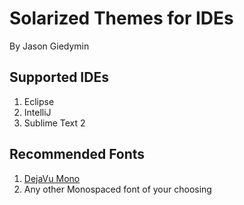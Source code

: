 # Solarized Themes for IDEs

By Jason Giedymin

## Supported IDEs

1. Eclipse
1. IntelliJ
1. Sublime Text 2

## Recommended Fonts

1. [DejaVu Mono](http://dejavu-fonts.org/wiki/Main_Page)
1. Any other Monospaced font of your choosing

